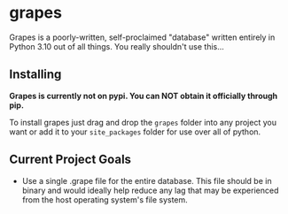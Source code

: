 # grapes
Grapes is a poorly-written, self-proclaimed "database" written entirely in Python 3.10 out of all things. You really shouldn't use this...

## Installing
**Grapes is currently not on pypi. You can NOT obtain it officially through pip.**

To install grapes just drag and drop the `grapes` folder into any project you want or add it to your `site_packages` folder for use over all of python.

## Current Project Goals
- Use a single .grape file for the entire database. This file should be in binary and would ideally help reduce any lag that may be experienced from the host operating system's file system.
